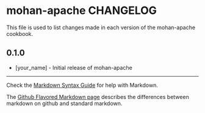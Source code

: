 mohan-apache CHANGELOG
======================

This file is used to list changes made in each version of the mohan-apache cookbook.

0.1.0
-----
- [your_name] - Initial release of mohan-apache

- - -
Check the [Markdown Syntax Guide](http://daringfireball.net/projects/markdown/syntax) for help with Markdown.

The [Github Flavored Markdown page](http://github.github.com/github-flavored-markdown/) describes the differences between markdown on github and standard markdown.
